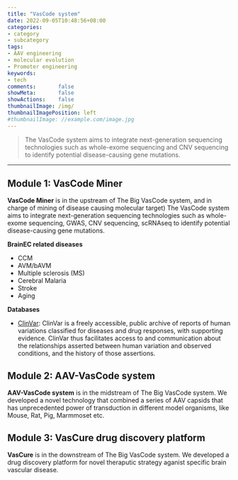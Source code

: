 ```yaml
---
title: "VasCode system"
date: 2022-09-05T10:48:56+08:00
categories:
- category
- subcategory
tags:
- AAV engineering
- molecular evolution
- Promoter engineering
keywords:
- tech
comments:       false
showMeta:       false
showActions:    false
thumbnailImage: /img/
thumbnailImagePosition: left
#thumbnailImage: //example.com/image.jpg
---
```



>The VasCode system aims to integrate next-generation sequencing technologies such as whole-exome sequencing and CNV sequencing to identify potential disease-causing gene mutations. 

<!--more-->

---
### 



## Module 1: VasCode Miner
**VasCode Miner** is in the upstream of The Big VasCode system, and in charge of mining of disease causing molecular target)
The VasCode system aims to integrate next-generation sequencing technologies such as whole-exome sequencing, GWAS, CNV sequencing, scRNAseq to identify potential disease-causing gene mutations. 

**BrainEC related diseases**
  - CCM
  - AVM/bAVM
  - Multiple sclerosis (MS) 
  - Cerebral Malaria
  - Stroke
  - Aging
  
  
**Databases**
  - [ClinVar](https://www.ncbi.nlm.nih.gov/clinvar/): ClinVar is a freely accessible, public archive of reports of human variations classified for diseases and drug responses, with supporting evidence. ClinVar thus facilitates access to and communication about the relationships asserted between human variation and observed conditions, and the history of those assertions.



## Module 2: AAV-VasCode system
**AAV-VasCode system** is in the midstream of The Big VasCode system. We developed a novel technology that combined a series of AAV capsids that has unprecedented power of transduction in different model organisms, like Mouse, Rat, Pig, Marmmoset etc.



## Module 3: VasCure drug discovery platform
**VasCure** is in the downstream of The Big VasCode system. We developed a drug discovery platform for novel theraputic strategy aganist specific brain vascular disease.




